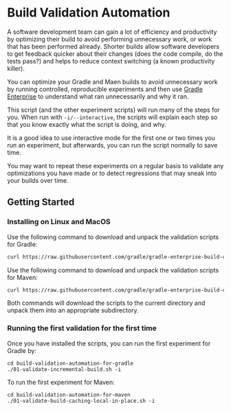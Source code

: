 # Build Validation Automation

A software development team can gain a lot of efficiency and productivity by optimizing their build to avoid performing
unnecessary work, or work that has been performed already. Shorter builds allow software developers to get feedback
quicker about their changes (does the code compile, do the tests pass?) and helps to reduce context switching (a known
productivity killer).

You can optimize your Gradle and Maen builds to avoid unnecessary work by running controlled, reproducible experiments
and then use [Gradle Enterprise](https://gradle.com/) to understand what ran unnecessarily and why it ran.

This script (and the other experiment scripts) will run many of the steps for you. When run with
`-i/--interactive`, the scripts will explain each step so that you know exactly what the script is doing, and why.

It is a good idea to use interactive mode for the first one or two times you run an experiment, but afterwards, you can
run the script normally to save time.

You may want to repeat these experiments on a regular basis to validate any optimizations you have made or to detect
regressions that may sneak into your builds over time.

## Getting Started

### Installing on Linux and MacOS

Use the following command to download and unpack the validation scripts for Gradle:

```bash
curl https://raw.githubusercontent.com/gradle/gradle-enterprise-build-config-samples/jhurne/experiment-automation/build-validation-automation/distributions/build-validation-automation-for-gradle.zip --output build-automation-for-gradle.zip && unzip build-automation-for-gradle.zip -d build-automation-for-gradle
```

Use the following command to download and unpack the validation scripts for Maven:

```bash
curl https://raw.githubusercontent.com/gradle/gradle-enterprise-build-config-samples/jhurne/experiment-automation/build-validation-automation/distributions/build-validation-automation-for-maven.zip --output build-automation-for-maven.zip && unzip build-automation-for-maven.zip -d build-automation-for-maven
```

Both commands will download the scripts to the current directory and unpack them into an appropriate subdirectory.

### Running the first validation for the first time

Once you have installed the scripts, you can run the first experiment for Gradle by:

```
cd build-validation-automation-for-gradle
./01-validate-incremental-build.sh -i
```

To run the first experiment for Maven:

```
cd build-validation-automation-for-maven
./01-validate-build-caching-local-in-place.sh -i
```

